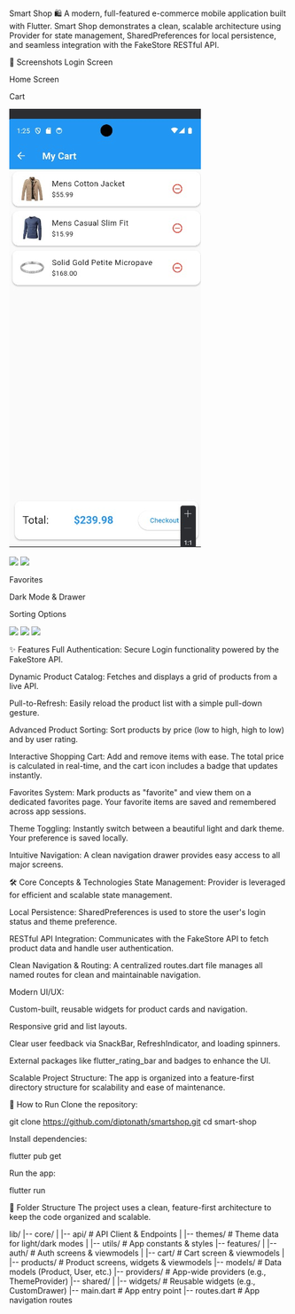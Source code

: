 Smart Shop 🛍️
A modern, full-featured e-commerce mobile application built with Flutter. Smart Shop demonstrates a clean, scalable architecture using Provider for state management, SharedPreferences for local persistence, and seamless integration with the FakeStore RESTful API.

📸 Screenshots
Login Screen

Home Screen

Cart

![Cart](sreenshots/light2.jpeg)

<img src="https://i.ibb.co/8Dq0c9h/Screenshot-2025-07-20-011653.png" width="250">

<img src="https://i.ibb.co/D8dYh0N/Screenshot-2025-07-20-012539.png" width="250">

Favorites

Dark Mode & Drawer

Sorting Options

<img src="https://i.ibb.co/hZ2vj5Y/Screenshot-2025-07-20-012736.png" width="250">

<img src="https://i.ibb.co/zX04TjH/Screenshot-2025-07-20-012701.png" width="250">

<img src="https://i.ibb.co/yQdK0Mh/Screenshot-2025-07-20-012620.png" width="250">

✨ Features
Full Authentication: Secure Login functionality powered by the FakeStore API.

Dynamic Product Catalog: Fetches and displays a grid of products from a live API.

Pull-to-Refresh: Easily reload the product list with a simple pull-down gesture.

Advanced Product Sorting: Sort products by price (low to high, high to low) and by user rating.

Interactive Shopping Cart: Add and remove items with ease. The total price is calculated in real-time, and the cart icon includes a badge that updates instantly.

Favorites System: Mark products as "favorite" and view them on a dedicated favorites page. Your favorite items are saved and remembered across app sessions.

Theme Toggling: Instantly switch between a beautiful light and dark theme. Your preference is saved locally.

Intuitive Navigation: A clean navigation drawer provides easy access to all major screens.

🛠️ Core Concepts & Technologies
State Management: Provider is leveraged for efficient and scalable state management.

Local Persistence: SharedPreferences is used to store the user's login status and theme preference.

RESTful API Integration: Communicates with the FakeStore API to fetch product data and handle user authentication.

Clean Navigation & Routing: A centralized routes.dart file manages all named routes for clean and maintainable navigation.

Modern UI/UX:

Custom-built, reusable widgets for product cards and navigation.

Responsive grid and list layouts.

Clear user feedback via SnackBar, RefreshIndicator, and loading spinners.

External packages like flutter_rating_bar and badges to enhance the UI.

Scalable Project Structure: The app is organized into a feature-first directory structure for scalability and ease of maintenance.

🚀 How to Run
Clone the repository:

git clone https://github.com/diptonath/smartshop.git
cd smart-shop

Install dependencies:

flutter pub get

Run the app:

flutter run

📁 Folder Structure
The project uses a clean, feature-first architecture to keep the code organized and scalable.

lib/
|-- core/
|   |-- api/                # API Client & Endpoints
|   |-- themes/             # Theme data for light/dark modes
|   |-- utils/              # App constants & styles
|-- features/
|   |-- auth/               # Auth screens & viewmodels
|   |-- cart/               # Cart screen & viewmodels
|   |-- products/           # Product screens, widgets & viewmodels
|-- models/                 # Data models (Product, User, etc.)
|-- providers/              # App-wide providers (e.g., ThemeProvider)
|-- shared/
|   |-- widgets/            # Reusable widgets (e.g., CustomDrawer)
|-- main.dart               # App entry point
|-- routes.dart             # App navigation routes
